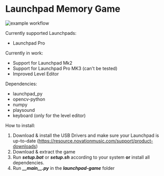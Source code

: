 # Launchpad Memory Game
![example workflow](https://github.com/Shanox17/launchpad-memory-game/actions/workflows/python-app.yml/badge.svg)

Currently supported Launchpads:
- Launchpad Pro

Currently in work:
- Support for Launchpad Mk2
- Support for Launchpad Pro MK3 (can't be tested)
- Improved Level Editor

Dependencies:
- launchpad_py
- opencv-python
- numpy
- playsound 
- keyboard (only for the level editor)

How to install:
1. Download & install the USB Drivers and make sure your Launchpad is up-to-date (https://resource.novationmusic.com/support/product-downloads)
2. Download & extract the game 
3. Run ___setup.bat___ or ___setup.sh___ according to your system __or__ install all dependencies.
4. Run ___\_\_main\_\_.py___ in the ___launchpad-game___ folder
